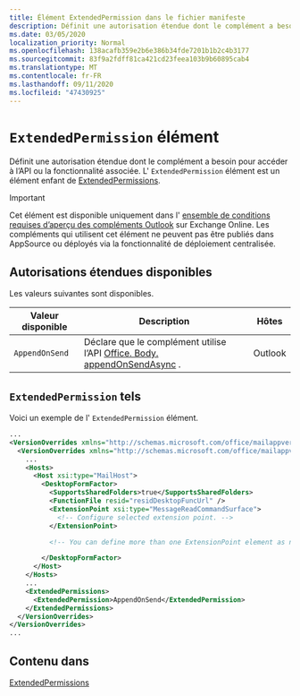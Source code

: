 ```yaml
---
title: Élément ExtendedPermission dans le fichier manifeste
description: Définit une autorisation étendue dont le complément a besoin pour accéder à l’API ou la fonctionnalité associée.
ms.date: 03/05/2020
localization_priority: Normal
ms.openlocfilehash: 138acafb359e2b6e386b34fde7201b1b2c4b3177
ms.sourcegitcommit: 83f9a2fdff81ca421cd23feea103b9b60895cab4
ms.translationtype: MT
ms.contentlocale: fr-FR
ms.lasthandoff: 09/11/2020
ms.locfileid: "47430925"
---
```

# <a name="extendedpermission-element"></a>`ExtendedPermission` élément

Définit une autorisation étendue dont le complément a besoin pour accéder à l’API ou la fonctionnalité associée. L' `ExtendedPermission` élément est un élément enfant de [ExtendedPermissions](extendedpermissions.md).

> [!IMPORTANT]
> Cet élément est disponible uniquement dans l' [ensemble de conditions requises d’aperçu des compléments Outlook](../objectmodel/preview-requirement-set/outlook-requirement-set-preview.md) sur Exchange Online. Les compléments qui utilisent cet élément ne peuvent pas être publiés dans AppSource ou déployés via la fonctionnalité de déploiement centralisée.

## <a name="available-extended-permissions"></a>Autorisations étendues disponibles

Les valeurs suivantes sont disponibles.

|Valeur disponible|Description|Hôtes|
|---|---|---|
|`AppendOnSend`|Déclare que le complément utilise l’API [Office. Body. appendOnSendAsync](/javascript/api/outlook/office.body?view=outlook-js-preview&preserve-view=true#appendonsendasync-data--options--callback-) .|Outlook|

## <a name="extendedpermission-example"></a>`ExtendedPermission` tels

Voici un exemple de l' `ExtendedPermission` élément.

```XML
...
<VersionOverrides xmlns="http://schemas.microsoft.com/office/mailappversionoverrides" xsi:type="VersionOverridesV1_0">
  <VersionOverrides xmlns="http://schemas.microsoft.com/office/mailappversionoverrides/1.1" xsi:type="VersionOverridesV1_1">
    ...
    <Hosts>
      <Host xsi:type="MailHost">
        <DesktopFormFactor>
          <SupportsSharedFolders>true</SupportsSharedFolders>
          <FunctionFile resid="residDesktopFuncUrl" />
          <ExtensionPoint xsi:type="MessageReadCommandSurface">
            <!-- Configure selected extension point. -->
          </ExtensionPoint>

          <!-- You can define more than one ExtensionPoint element as needed. -->

        </DesktopFormFactor>
      </Host>
    </Hosts>
    ...
    <ExtendedPermissions>
      <ExtendedPermission>AppendOnSend</ExtendedPermission>
    </ExtendedPermissions>
  </VersionOverrides>
</VersionOverrides>
...
```

## <a name="contained-in"></a>Contenu dans

[ExtendedPermissions](extendedpermissions.md)
